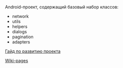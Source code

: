 Android-проект, содержащий базовый набор классов:
+ network
+ utils
+ helpers
+ dialogs
+ pagination
+ adapters

[Гайд по развитию проекта](https://gitlab.com/GrowAppAndroid/baseproject/blob/dev/CONTRIBUTING.md)

[Wiki-pages](https://gitlab.com/GrowAppAndroid/baseproject/wikis/home)